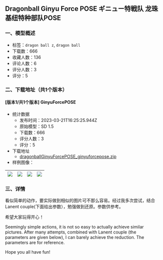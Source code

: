 ## Dragonball Ginyu Force POSE ギニュー特戦队 龙珠基纽特种部队POSE
### 一、模型概述

- 标签：`dragon ball z`, `dragon ball`
- 下载数：666
- 收藏人数：136
- 评论人数：6
- 评分人数：3
- 评分：5

### 二、下载地址（共1个版本）

#### [版本1/共1个版本] GinyuForcePOSE

- 统计数据
  - 发布时间：2023-03-21T16:25:25.944Z
  - 原始模型：SD 1.5
  - 下载数：666
  - 评分人数：3
  - 评分：5
- 下载地址
  - [dragonballGinyuForcePOSE_ginyuforcepose.zip](https://civitai.com/api/download/models/26829)
- 样例图像：

| <img src="https://image.civitai.com/xG1nkqKTMzGDvpLrqFT7WA/095253c9-cc45-4f8a-6f6b-447008095c00/width=450/295546.jpeg" /> | <img src="https://image.civitai.com/xG1nkqKTMzGDvpLrqFT7WA/af4e2865-682c-4162-5824-925708b70500/width=450/295552.jpeg" /> | <img src="https://image.civitai.com/xG1nkqKTMzGDvpLrqFT7WA/55c76543-caff-4491-3e47-5fdf3307b600/width=450/295551.jpeg" /> | <img src="https://image.civitai.com/xG1nkqKTMzGDvpLrqFT7WA/270c42f0-a0fe-441b-07a5-2a39a94b0200/width=450/295550.jpeg" /> |
| ---- | ---- | ---- | ---- |


### 三、详情
<p>看似简单的动作，要实际做到相似的图片可不那么容易。经过我多次尝试，结合Lanent couple(下面给出参数），勉强做到还原。参数供参考。</p><p>希望大家玩得开心！</p><p>Seemingly simple actions, it is not so easy to actually achieve similar pictures. After many attempts, combined with Lanent couple (the parameters are given below), I can barely achieve the reduction. The parameters are for reference.</p><p>Hope you all have fun!</p>